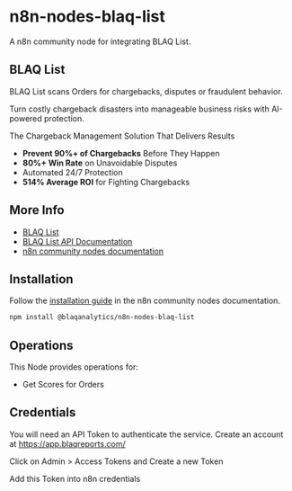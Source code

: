 # n8n-nodes-blaq-list

A n8n community node for integrating BLAQ List.

## BLAQ List

BLAQ List scans Orders for chargebacks, disputes or fraudulent behavior.

Turn costly chargeback disasters into manageable business risks with AI-powered protection.

The Chargeback Management Solution That Delivers Results
- **Prevent 90%+ of Chargebacks** Before They Happen
- **80%+ Win Rate** on Unavoidable Disputes
- Automated 24/7 Protection
- **514% Average ROI** for Fighting Chargebacks

## More Info

* [BLAQ List](https://blaqlistapp.com/)
* [BLAQ List API Documentation](https://docs.blaqreports.com/blaq_list/)
* [n8n community nodes documentation](https://docs.n8n.io/integrations/community-nodes/)

## Installation

Follow the [installation guide](https://docs.n8n.io/integrations/community-nodes/installation/) in the n8n community nodes documentation.

```bash
npm install @blaqanalytics/n8n-nodes-blaq-list
```

## Operations

This Node provides operations for:
- Get Scores for Orders

## Credentials

You will need an API Token to authenticate the service.   Create an account at https://app.blaqreports.com/

Click on Admin > Access Tokens and Create a new Token

Add this Token into n8n credentials
